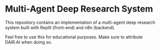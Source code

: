 # Multi-Agent Deep Research System

This repository contains an implementation of a multi-agent deep research system built with Replit (front-end) and n8n (backend).

Feel free to use this for educational purposes. Make sure to attribute DAIR.AI when doing so. 